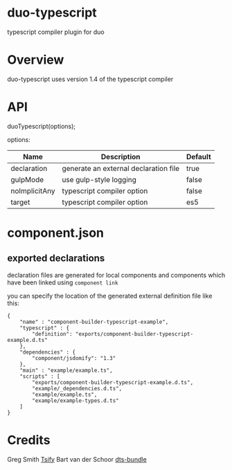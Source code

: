 duo-typescript
============================

typescript compiler plugin for duo

# Overview #

duo-typescript uses version 1.4 of the typescript compiler

# API #

duoTypescript(options);

options:

Name       		   | Description											| Default
-------------------|--------------------------------------------------------|-----------
declaration	       | generate an external declaration file                  | true
gulpMode           | use gulp-style logging									| false
noImplicitAny      | typescript compiler option 							| false
target			   | typescript compiler option								| es5

# component.json #

## exported declarations ##
declaration files are generated for local components and components which have been linked using
`component link`

you can specify the location of the generated external definition file like this:

```
{
    "name" : "component-builder-typescript-example",
    "typescript" : {
        "definition": "exports/component-builder-typescript-example.d.ts"
    },
    "dependencies" : {
        "component/jsdomify": "1.3"
    },
    "main" : "example/example.ts",
    "scripts" : [
        "exports/component-builder-typescript-example.d.ts",
        "example/_dependencies.d.ts",
        "example/example.ts",
        "example/example-types.d.ts"  
    ]
}
```

# Credits #

Greg Smith [Tsify](https://github.com/smrq/tsify)
Bart van der Schoor [dts-bundle](https://github.com/TypeStrong/dts-bundle)

